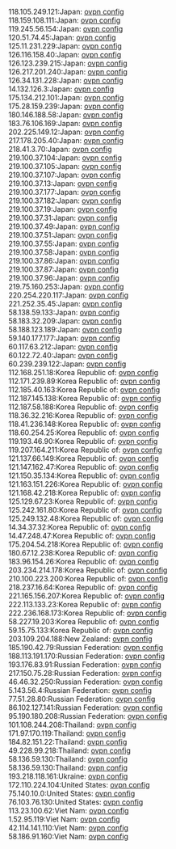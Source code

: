 118.105.249.121:Japan: [ovpn config](vpn/118_105_249_121.ovpn)  
118.159.108.111:Japan: [ovpn config](vpn/118_159_108_111.ovpn)  
119.245.56.154:Japan: [ovpn config](vpn/119_245_56_154.ovpn)  
120.51.74.45:Japan: [ovpn config](vpn/120_51_74_45.ovpn)  
125.11.231.229:Japan: [ovpn config](vpn/125_11_231_229.ovpn)  
126.116.158.40:Japan: [ovpn config](vpn/126_116_158_40.ovpn)  
126.123.239.215:Japan: [ovpn config](vpn/126_123_239_215.ovpn)  
126.217.201.240:Japan: [ovpn config](vpn/126_217_201_240.ovpn)  
126.34.131.228:Japan: [ovpn config](vpn/126_34_131_228.ovpn)  
14.132.126.3:Japan: [ovpn config](vpn/14_132_126_3.ovpn)  
175.134.212.101:Japan: [ovpn config](vpn/175_134_212_101.ovpn)  
175.28.159.239:Japan: [ovpn config](vpn/175_28_159_239.ovpn)  
180.146.188.58:Japan: [ovpn config](vpn/180_146_188_58.ovpn)  
183.76.106.169:Japan: [ovpn config](vpn/183_76_106_169.ovpn)  
202.225.149.12:Japan: [ovpn config](vpn/202_225_149_12.ovpn)  
217.178.205.40:Japan: [ovpn config](vpn/217_178_205_40.ovpn)  
218.41.3.70:Japan: [ovpn config](vpn/218_41_3_70.ovpn)  
219.100.37.104:Japan: [ovpn config](vpn/219_100_37_104.ovpn)  
219.100.37.105:Japan: [ovpn config](vpn/219_100_37_105.ovpn)  
219.100.37.107:Japan: [ovpn config](vpn/219_100_37_107.ovpn)  
219.100.37.13:Japan: [ovpn config](vpn/219_100_37_13.ovpn)  
219.100.37.177:Japan: [ovpn config](vpn/219_100_37_177.ovpn)  
219.100.37.182:Japan: [ovpn config](vpn/219_100_37_182.ovpn)  
219.100.37.19:Japan: [ovpn config](vpn/219_100_37_19.ovpn)  
219.100.37.31:Japan: [ovpn config](vpn/219_100_37_31.ovpn)  
219.100.37.49:Japan: [ovpn config](vpn/219_100_37_49.ovpn)  
219.100.37.51:Japan: [ovpn config](vpn/219_100_37_51.ovpn)  
219.100.37.55:Japan: [ovpn config](vpn/219_100_37_55.ovpn)  
219.100.37.58:Japan: [ovpn config](vpn/219_100_37_58.ovpn)  
219.100.37.86:Japan: [ovpn config](vpn/219_100_37_86.ovpn)  
219.100.37.87:Japan: [ovpn config](vpn/219_100_37_87.ovpn)  
219.100.37.96:Japan: [ovpn config](vpn/219_100_37_96.ovpn)  
219.75.160.253:Japan: [ovpn config](vpn/219_75_160_253.ovpn)  
220.254.220.117:Japan: [ovpn config](vpn/220_254_220_117.ovpn)  
221.252.35.45:Japan: [ovpn config](vpn/221_252_35_45.ovpn)  
58.138.59.133:Japan: [ovpn config](vpn/58_138_59_133.ovpn)  
58.183.32.209:Japan: [ovpn config](vpn/58_183_32_209.ovpn)  
58.188.123.189:Japan: [ovpn config](vpn/58_188_123_189.ovpn)  
59.140.177.177:Japan: [ovpn config](vpn/59_140_177_177.ovpn)  
60.117.63.212:Japan: [ovpn config](vpn/60_117_63_212.ovpn)  
60.122.72.40:Japan: [ovpn config](vpn/60_122_72_40.ovpn)  
60.239.239.122:Japan: [ovpn config](vpn/60_239_239_122.ovpn)  
112.168.251.18:Korea Republic of: [ovpn config](vpn/112_168_251_18.ovpn)  
112.171.239.89:Korea Republic of: [ovpn config](vpn/112_171_239_89.ovpn)  
112.185.40.163:Korea Republic of: [ovpn config](vpn/112_185_40_163.ovpn)  
112.187.145.138:Korea Republic of: [ovpn config](vpn/112_187_145_138.ovpn)  
112.187.58.188:Korea Republic of: [ovpn config](vpn/112_187_58_188.ovpn)  
118.36.32.216:Korea Republic of: [ovpn config](vpn/118_36_32_216.ovpn)  
118.41.236.148:Korea Republic of: [ovpn config](vpn/118_41_236_148.ovpn)  
118.60.254.25:Korea Republic of: [ovpn config](vpn/118_60_254_25.ovpn)  
119.193.46.90:Korea Republic of: [ovpn config](vpn/119_193_46_90.ovpn)  
119.207.164.211:Korea Republic of: [ovpn config](vpn/119_207_164_211.ovpn)  
121.137.66.149:Korea Republic of: [ovpn config](vpn/121_137_66_149.ovpn)  
121.147.162.47:Korea Republic of: [ovpn config](vpn/121_147_162_47.ovpn)  
121.150.35.134:Korea Republic of: [ovpn config](vpn/121_150_35_134.ovpn)  
121.163.151.226:Korea Republic of: [ovpn config](vpn/121_163_151_226.ovpn)  
121.168.42.218:Korea Republic of: [ovpn config](vpn/121_168_42_218.ovpn)  
125.129.67.23:Korea Republic of: [ovpn config](vpn/125_129_67_23.ovpn)  
125.242.161.80:Korea Republic of: [ovpn config](vpn/125_242_161_80.ovpn)  
125.249.132.48:Korea Republic of: [ovpn config](vpn/125_249_132_48.ovpn)  
14.34.37.32:Korea Republic of: [ovpn config](vpn/14_34_37_32.ovpn)  
14.47.248.47:Korea Republic of: [ovpn config](vpn/14_47_248_47.ovpn)  
175.204.54.218:Korea Republic of: [ovpn config](vpn/175_204_54_218.ovpn)  
180.67.12.238:Korea Republic of: [ovpn config](vpn/180_67_12_238.ovpn)  
183.96.154.26:Korea Republic of: [ovpn config](vpn/183_96_154_26.ovpn)  
203.234.214.178:Korea Republic of: [ovpn config](vpn/203_234_214_178.ovpn)  
210.100.223.200:Korea Republic of: [ovpn config](vpn/210_100_223_200.ovpn)  
218.237.16.64:Korea Republic of: [ovpn config](vpn/218_237_16_64.ovpn)  
221.165.156.207:Korea Republic of: [ovpn config](vpn/221_165_156_207.ovpn)  
222.113.133.23:Korea Republic of: [ovpn config](vpn/222_113_133_23.ovpn)  
222.236.168.173:Korea Republic of: [ovpn config](vpn/222_236_168_173.ovpn)  
58.227.19.203:Korea Republic of: [ovpn config](vpn/58_227_19_203.ovpn)  
59.15.75.133:Korea Republic of: [ovpn config](vpn/59_15_75_133.ovpn)  
203.109.204.188:New Zealand: [ovpn config](vpn/203_109_204_188.ovpn)  
185.190.42.79:Russian Federation: [ovpn config](vpn/185_190_42_79.ovpn)  
188.113.191.170:Russian Federation: [ovpn config](vpn/188_113_191_170.ovpn)  
193.176.83.91:Russian Federation: [ovpn config](vpn/193_176_83_91.ovpn)  
217.150.75.28:Russian Federation: [ovpn config](vpn/217_150_75_28.ovpn)  
46.46.32.250:Russian Federation: [ovpn config](vpn/46_46_32_250.ovpn)  
5.143.56.4:Russian Federation: [ovpn config](vpn/5_143_56_4.ovpn)  
77.51.28.80:Russian Federation: [ovpn config](vpn/77_51_28_80.ovpn)  
86.102.127.141:Russian Federation: [ovpn config](vpn/86_102_127_141.ovpn)  
95.190.180.208:Russian Federation: [ovpn config](vpn/95_190_180_208.ovpn)  
101.108.244.208:Thailand: [ovpn config](vpn/101_108_244_208.ovpn)  
171.97.170.119:Thailand: [ovpn config](vpn/171_97_170_119.ovpn)  
184.82.151.22:Thailand: [ovpn config](vpn/184_82_151_22.ovpn)  
49.228.99.218:Thailand: [ovpn config](vpn/49_228_99_218.ovpn)  
58.136.59.130:Thailand: [ovpn config](vpn/58_136_59_130.ovpn)  
58.136.59.130:Thailand: [ovpn config](vpn/58_136_59_130.ovpn)  
193.218.118.161:Ukraine: [ovpn config](vpn/193_218_118_161.ovpn)  
172.110.224.104:United States: [ovpn config](vpn/172_110_224_104.ovpn)  
75.140.10.0:United States: [ovpn config](vpn/75_140_10_0.ovpn)  
76.103.76.130:United States: [ovpn config](vpn/76_103_76_130.ovpn)  
113.23.100.62:Viet Nam: [ovpn config](vpn/113_23_100_62.ovpn)  
1.52.95.119:Viet Nam: [ovpn config](vpn/1_52_95_119.ovpn)  
42.114.141.110:Viet Nam: [ovpn config](vpn/42_114_141_110.ovpn)  
58.186.91.160:Viet Nam: [ovpn config](vpn/58_186_91_160.ovpn)  

